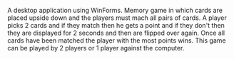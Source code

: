 A desktop application using WinForms.
Memory game in which cards are placed upside down and the players must mach all pairs of cards. 
A player picks 2 cards and if they match then he gets a point and if they don't then 
they are displayed for 2 seconds and then are flipped over again. Once all cards have been matched the 
player with the most points wins.
This game can be played by 2 players or 1 player against the computer.
